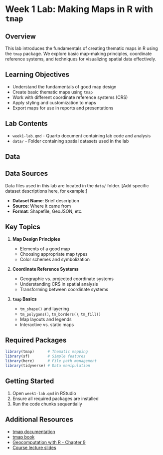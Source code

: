 # Week 1 Lab: Making Maps in R with `tmap`

## Overview

This lab introduces the fundamentals of creating thematic maps in R using the `tmap` package. We explore basic map-making principles, coordinate reference systems, and techniques for visualizing spatial data effectively.

## Learning Objectives

- Understand the fundamentals of good map design
- Create basic thematic maps using `tmap`
- Work with different coordinate reference systems (CRS)
- Apply styling and customization to maps
- Export maps for use in reports and presentations

## Lab Contents

- `week1-lab.qmd` - Quarto document containing lab code and analysis
- `data/` - Folder containing spatial datasets used in the lab

## Data

## Data Sources

Data files used in this lab are located in the `data/` folder. [Add specific dataset descriptions here, for example:]

- **Dataset Name**: Brief description
- **Source**: Where it came from
- **Format**: Shapefile, GeoJSON, etc.

## Key Topics

1. **Map Design Principles**
   - Elements of a good map
   - Choosing appropriate map types
   - Color schemes and symbolization

2. **Coordinate Reference Systems**
   - Geographic vs. projected coordinate systems
   - Understanding CRS in spatial analysis
   - Transforming between coordinate systems

3. **`tmap` Basics**
   - `tm_shape()` and layering
   - `tm_polygons()`, `tm_borders()`, `tm_fill()`
   - Map layouts and legends
   - Interactive vs. static maps

## Required Packages

```r
library(tmap)      # Thematic mapping
library(sf)        # Simple features
library(here)      # File path management
library(tidyverse) # Data manipulation
```

## Getting Started

1. Open `week1-lab.qmd` in RStudio
2. Ensure all required packages are installed
3. Run the code chunks sequentially

## Additional Resources

- [tmap documentation](https://r-tmap.github.io/tmap/)
- [tmap book](https://r-tmap.github.io/tmap-book/)
- [Geocomputation with R - Chapter 9](https://geocompr.robinlovelace.net/adv-map.html)
- [Course lecture slides](https://docs.google.com/presentation/d/1hMWl_QV6Z7gvUg4gRjSm3-0lSs1vW5_3fsaJ5Kvj_xY/present)

